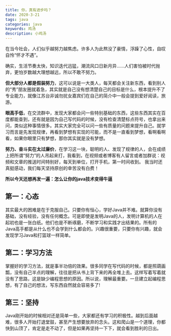 ```yaml
---
title: 你，真有进步吗？
date: 2020-3-21
tags: java
categories: java
keywords: 鸡汤
description: 小鸡汤
---
```






​        在当今社会，人们似乎越努力越焦虑。许多人为此熬没了豪情，浮躁了心性，自叹自怜“怀才不遇”。

​        确实，生活节奏太快，知识迭代迅猛，潮流风口日新月异……人们害怕被时代抛弃，更怕岁数越大理想越远，所以不敢不努力。

 **但大部分人都是假装努力**，这可以说是一大类人，每天都会关注新东西，看到别人的“秀”朋友圈就着急，其实就是自己没有想清楚自己的目标是什么，根本提升不了专业能力，就像江苏台非诚勿扰女嘉宾们在自己的简介中一般会提到爱好阅读，旅游。

**眼高手低**，在交流群中，发现大家都会问一些特别基础的东西，这些东西其实在百度都能查到，还有就是因为自己写代码的时候，没有检查清楚标点符号，也拿出来问，类似这种事情很多。其实大家完全可以问一些有质量的问题来提升自己。就学习而言是先发现规律，再看到梦想有实现的可能，而不是一直看到梦想，看啊看啊看，如果你眼里只有梦想，那你其实就是没有梦想。

**努力、奋斗实在太过廉价**，在学习这一块，聪明的人、发现了规律的人，会在成绩上把所谓“努力”的人吊起来打，我看到，在视频或者博客有人留言或者加群说：视频和文章的推送时间特别好，每天到单位，打开手机，第一时间收到。 我当时还真挺感动，我们每天坚持原创的幸苦没有白费！

**所以今天还想再发一遍：怎么让你的java技术变得牛逼**

## 第一：心态

其实最大的困难是在于克服自己。只要你有恒心，学好Java并不难。就算你没有基础，没有经验，没有任何概念。可是即使是发明Java的人，发明计算机的人在起初也是一张白纸。他们也是不断琢磨，不断学习和实践才出结果的。所有的Java高手都是从什么也不会学到什么都会的。兴趣很重要，只要你有兴趣，就会发现学习Java和打篮球一样简单。

## 第二：学习方法

掌握好的学习方法，就是事半功倍的效果。很多同学在写代码的时候，都是照葫画瓢，没有自己半点的理解，往往是把从书上背下来的再全堆上去。这样写着写着就没有了思路，这是缺少编程思想的原因。所以说，理解最重要。一旦建立起编程思想，有了自己的想法，写东西自然就会容易多了!

## 第三：坚持

Java刚开始的时候相对还是简单一些，大家都还有学习的积极性。越到后面越难，很多人开始打退堂鼓，甚至产生想要放弃的念头。这和爬山是一个道理，你都快到山顶了，肯定是走不动了，但是如果再坚持一下下，就会看到胜利的日出。

